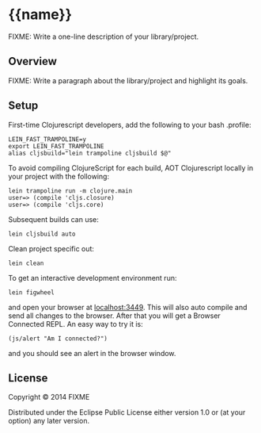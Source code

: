 # {{name}}

FIXME: Write a one-line description of your library/project.

## Overview

FIXME: Write a paragraph about the library/project and highlight its goals.

## Setup

First-time Clojurescript developers, add the following to your bash .profile:

    LEIN_FAST_TRAMPOLINE=y
    export LEIN_FAST_TRAMPOLINE
    alias cljsbuild="lein trampoline cljsbuild $@"

To avoid compiling ClojureScript for each build, AOT Clojurescript locally in your project with the following:

    lein trampoline run -m clojure.main
    user=> (compile 'cljs.closure)
    user=> (compile 'cljs.core)

Subsequent builds can use:

    lein cljsbuild auto

Clean project specific out:

    lein clean

To get an interactive development environment run:

    lein figwheel

and open your browser at [localhost:3449](http://localhost:3449/).
This will also auto compile and send all changes to the browser.
After that you will get a Browser Connected REPL. An easy way to try
it is:

    (js/alert "Am I connected?")

and you should see an alert in the browser window.

## License

Copyright © 2014 FIXME

Distributed under the Eclipse Public License either version 1.0 or (at your option) any later version.
